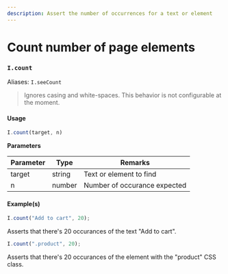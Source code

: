 ```yaml
---
description: Assert the number of occurrences for a text or element
---
```


# Count number of page elements

### `I.count` <a href="#icount" id="icount"></a>

Aliases: `I.seeCount`

> Ignores casing and white-spaces. This behavior is not configurable at the moment.

#### Usage <a href="#usage" id="usage"></a>

```javascript
I.count(target, n)
```

**Parameters**

| Parameter | Type   | Remarks                      |
| --------- | ------ | ---------------------------- |
| target    | string | Text or element to find      |
| n         | number | Number of occurance expected |

#### Example(s) <a href="#examples" id="examples"></a>

```javascript
I.count("Add to cart", 20);
```

Asserts that there's 20 occurances of the text "Add to cart".

```javascript
I.count(".product", 20);
```

Asserts that there's 20 occurances of the element with the "product" CSS class.
